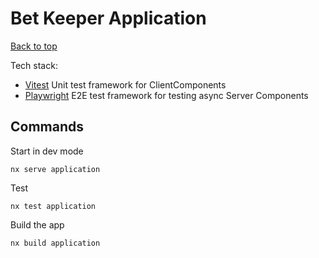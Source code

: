 # Bet Keeper Application

[Back to top](../readme.md)

Tech stack:
- [Vitest](https://vitest.dev/) Unit test framework for ClientComponents
- [Playwright](https://playwright.dev/) E2E test framework for testing async Server Components

## Commands

Start in dev mode
```shell
nx serve application
```

Test
```shell
nx test application
```

Build the app
```shell
nx build application
```